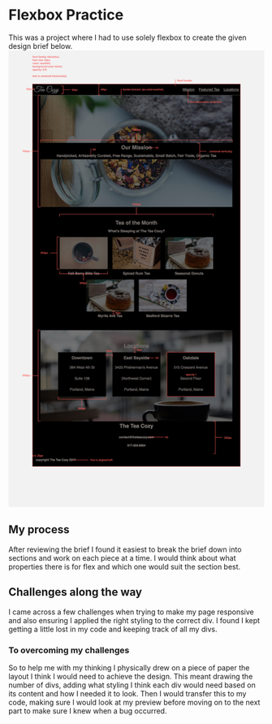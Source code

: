 # Flexbox Practice 

This was a project where I had to use solely flexbox to create the given design brief below. 
![Design Brief](./images/img-tea-cozy-redline.jpeg)


## My process

After reviewing the brief I found it easiest to break the brief down into sections and work on each piece at a time. I would think about what properties there is for flex and which one would suit the section best. 


## Challenges along the way

I came across a few challenges when trying to make my page responsive and also ensuring I applied the right styling to the correct div. I found I kept getting a little lost in my code and keeping track of all my divs.

###  To overcoming my challenges 

So to help me with my thinking I physically drew on a piece of paper the layout I think I would need to achieve the design. This meant drawing the number of divs, adding what styling I think each div would need based on its content and how I needed it to look. 
Then I would transfer this to my code, making sure I would look at my preview before moving on to the next part to make sure I knew when a bug occurred. 
